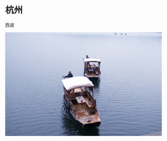# 杭州

西湖

![&#x676D;&#x5DDE;&#x897F;&#x6E56; - &#x96EA;](.gitbook/assets/f270823e-6145-4d56-9d26-f4188f779dbd.jpeg)

